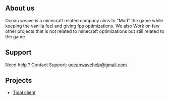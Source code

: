 
##  About us
Ocean  weave is a minecraft related company aims to "Mod" the game while keeping the vanilia feel and giving fps optimizations. We also Work on few other projects that is not related to minecraft optimizations but still related to the game


## Support

Need help ? Contact Support: oceanwavehelp@gmail.com


## Projects

- [Tidal client](https://Tidalcomingsoon.com)

